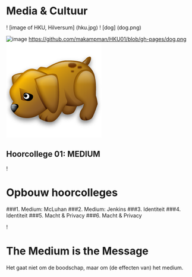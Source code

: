 # Media & Cultuur

! [image of HKU, Hilversum] (hku.jpg)
! [dog] (dog.png)

![image](/Users/kampm/Documents/GITHUB/HKU01/dog.png)
https://github.com/makampman/HKU01/blob/gh-pages/dog.png
![image](https://github.com/makampman/HKU01/blob/gh-pages/dog.png)
## Hoorcollege 01: MEDIUM


!

# Opbouw hoorcolleges

###1. Medium: McLuhan
###2. Medium: Jenkins
###3. Identiteit
###4. Identiteit
###5. Macht & Privacy
###6. Macht & Privacy

!

# The Medium is the Message

Het gaat niet om de boodschap, maar om (de effecten van) het medium. 